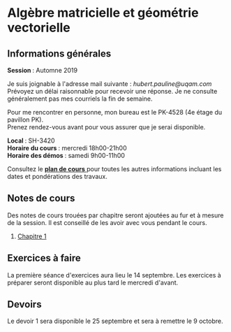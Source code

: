 # Algèbre matricielle et géométrie vectorielle

## Informations générales

<b> Session </b> : Automne 2019  <br>

Je suis joignable à l'adresse mail suivante : <i> hubert.pauline<span></span><span>@</span><span></span>uqam<span>.</span><span>com</span><span class="border"> </span> </i> <br/>
Prévoyez un délai raisonnable pour recevoir une réponse. Je ne consulte généralement pas mes courriels la fin de semaine.

Pour me rencontrer en personne, mon bureau est le PK-4528 (4e étage du pavillon PK). <br>
Prenez rendez-vous avant pour vous assurer que je serai disponible. 


<b> Local </b> : SH-3420 <br>
<b> Horaire du cours </b> : mercredi 18h00-21h00 <br>
<b> Horaire des démos </b> : samedi 9h00-11h00

Consultez le [<b> plan de cours</b> ](mat0600/plan_de_cours.pdf) pour toutes les autres informations incluant les dates et pondérations des travaux. 

## Notes de cours

Des notes de cours trouées par chapitre seront ajoutées au fur et à mesure de la session. Il est conseillé de les avoir avec vous pendant le cours.

 <ol>
  <li><a href="mat0600/notes_chap1.pdf">Chapitre 1</a></li>
</ol> 

## Exercices à faire

La première séance d'exercices aura lieu le 14 septembre. Les exercices à préparer seront disponible au plus tard le mercredi d'avant. 

## Devoirs

Le devoir 1 sera disponible le 25 septembre et sera à remettre le 9 octobre. 
